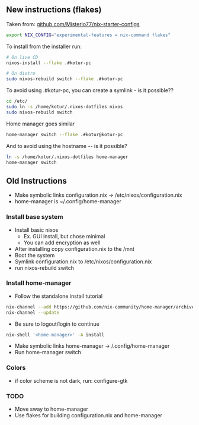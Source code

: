 ## New instructions (flakes)

Taken from: [github.com/Misterio77/nix-starter-configs](https://github.com/Misterio77/nix-starter-configs)

```sh
export NIX_CONFIG="experimental-features = nix-command flakes"
```

To install from the installer run:

```sh
# On live CD
nixos-install --flake .#kotur-pc

# On distro
sudo nixos-rebuild switch --flake .#kotur-pc
```

To avoid using .#kotur-pc, you can create a symlink - is it possible??

```sh
cd /etc/
sudo ln -s /home/kotur/.nixos-dotfiles nixos
sudo nixos-rebuild switch
```

Home manager goes similar

```sh
home-manager switch --flake .#kotur@kotur-pc
```

And to avoid using the hostname -- is it possible?

```sh
ln -s /home/kotur/.nixos-dotfiles home-manager
home-manager switch
```

## Old Instructions

* Make symbolic links configuration.nix -> /etc/nixos/configuration.nix
* home-manager is ~/.config/home-manager

### Install base system

* Install basic nixos
  * Ex. GUI install, but chose minimal
  * You can add encryption as well
* After installing copy configuration.nix to the /mnt
* Boot the system
* Symlink configuration.nix to /etc/nixos/configuration.nix
* run nixos-rebuild switch

### Install home-manager

* Follow the standalone install tutorial

```sh
nix-channel --add https://github.com/nix-community/home-manager/archive/release-23.11.tar.gz home-manager
nix-channel --update
```

* Be sure to logout/login to continue


```sh
nix-shell '<home-manager>' -A install
```

* Make symbolic links home-manager -> /.config/home-manager
* Run home-manager switch

### Colors

* if color scheme is not dark, run: configure-gtk

### TODO

* Move sway to home-manager
* Use flakes for building configuration.nix and home-manager



